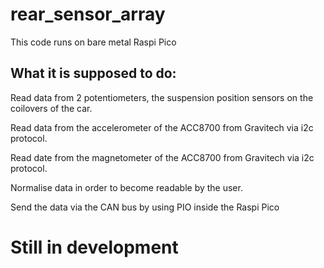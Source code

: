 # rear_sensor_array

This code runs on bare metal Raspi Pico 

## What it is supposed to do:

Read data from 2 potentiometers, the suspension position sensors on the coilovers of the car.

Read data from the accelerometer of the ACC8700 from Gravitech via i2c protocol.

Read date from the magnetometer of the ACC8700 from Gravitech via i2c protocol.

Normalise data in order to become readable by the user.

Send the data via the CAN bus by using PIO inside the Raspi Pico

# Still in development